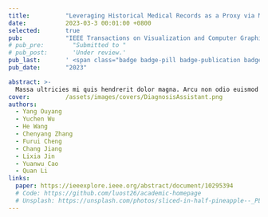```yaml
---
title:          "Leveraging Historical Medical Records as a Proxy via Multimodal Modeling and Visualization to Enrich Medical Diagnostic Learning"
date:           2023-03-3 00:01:00 +0800
selected:       true
pub:            "IEEE Transactions on Visualization and Computer Graphics (TVCG)"
# pub_pre:        "Submitted to "
# pub_post:       'Under review.'
pub_last:       ' <span class="badge badge-pill badge-publication badge-success">VIS 2023</span>'
pub_date:       "2023"

abstract: >-
  Massa ultricies mi quis hendrerit dolor magna. Arcu non odio euismod lacinia at quis risus sed. Et tortor at risus viverra. Enim neque volutpat ac tincidunt. Dictum varius duis at consectetur lorem donec.
cover:          /assets/images/covers/DiagnosisAssistant.png
authors:
  - Yang Ouyang
  - Yuchen Wu
  - He Wang
  - Chenyang Zhang
  - Furui Cheng
  - Chang Jiang
  - Lixia Jin
  - Yuanwu Cao
  - Quan Li
links:
  paper: https://ieeexplore.ieee.org/abstract/document/10295394
  # Code: https://github.com/luost26/academic-homepage
  # Unsplash: https://unsplash.com/photos/sliced-in-half-pineapple--_PLJZmHZzk
---
```

